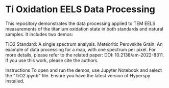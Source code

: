 # Ti Oxidation EELS Data Processing

This repository demonstrates the data processing applied to TEM EELS measurements of the titanium oxidation state in both standards and natural samples. It includes two demos:

TiO2 Standard: A single spectrum analysis.
Meteoritic Perovskite Grain: An example of data processing for a map, with one spectrum per pixel.
For more details, please refer to the related paper: DOI: 10.2138/am-2022-8311. If you use this work, please cite the authors.

Instructions
To open and run the demos, use Jupyter Notebook and select the "TiO2.ipynb" file. Ensure you have the latest version of Hyperspy installed.
